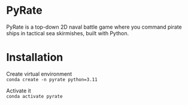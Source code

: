 # PyRate
PyRate is a top-down 2D naval battle game where you command pirate ships in tactical sea skirmishes, built with Python.

# Installation
  
Create virtual environment  
```conda create -n pyrate python=3.11```  
  
Activate it  
```conda activate pyrate```
